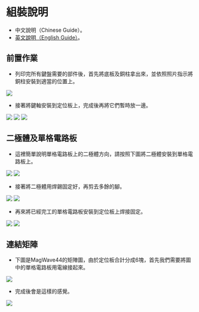 # 組裝說明

- 中文說明（Chinese Guide）。
- [英文說明（English Guide）](guide_en.md)。

## 前置作業

- 列印完所有鍵盤需要的部件後，首先將底板及銅柱拿出來，並依照照片指示將銅柱安裝到適當的位置上。

![](pics/g03.jpg)

- 接著將鍵軸安裝到定位板上，完成後再將它們暫時放一邊。

![](pics/g04.jpg)
![](pics/g05.jpg)
![](pics/g06.jpg)

## 二極體及單格電路板

- 這裡簡單說明單格電路板上的二極體方向，請按照下圖將二極體安裝到單格電路板上。

![](pics/g08.png)
![](pics/g09.jpg)

- 接著將二極體用焊錫固定好，再剪去多餘的腳。

![](pics/g10.jpg)
![](pics/g11.jpg)

- 再來將已經完工的單格電路板安裝到定位板上焊接固定。

![](pics/g12.jpg)
![](pics/g13.jpg)

## 連結矩陣

- 下圖是MagWave44的矩陣圖，由於定位板合計分成6塊，首先我們需要將圖中的單格電路板用電線接起來。

![](pics/g16.png)

- 完成後會是這樣的感覺。

![](pics/g14.jpg)